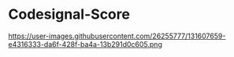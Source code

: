 # Codesignal-Score
https://user-images.githubusercontent.com/26255777/131607659-e4316333-da6f-428f-ba4a-13b291d0c605.png
